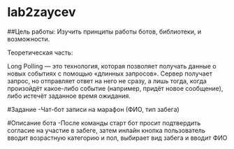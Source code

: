 # lab2zaycev

##Цель работы: Изучить принципы работы ботов, библиотеки, и возможности.

Теоретическая часть: 

Long Polling — это технология, которая позволяет получать данные о новых событиях с помощью «длинных запросов». Сервер получает запрос, но отправляет ответ на него не сразу, а лишь тогда, когда произойдёт какое-либо событие (например, придёт новое сообщение), либо истечёт заданное время ожидания.

#Задание 
  -Чат-бот записи на марафон (ФИО, тип забега)


#Описание бота
  -После команды старт бот просит подтвердить согласие на участие в забеге, затем инлайн кнопка пользователь вводит возрастную категорию и пол, выбирает вид забега и вводит ФИО
